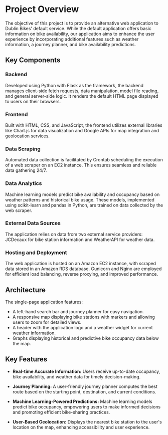 # Project Overview

The objective of this project is to provide an alternative web application to Dublin Bikes' default service. While the default application offers basic information on bike availability, our application aims to enhance the user experience by incorporating additional features such as weather information, a journey planner, and bike availability predictions.

## Key Components

### Backend
Developed using Python with Flask as the framework, the backend manages client-side fetch requests, data manipulation, model file reading, and general server-side logic. It renders the default HTML page displayed to users on their browsers.

### Frontend
Built with HTML, CSS, and JavaScript, the frontend utilizes external libraries like Chart.js for data visualization and Google APIs for map integration and geolocation services.

### Data Scraping
Automated data collection is facilitated by Crontab scheduling the execution of a web scraper on an EC2 instance. This ensures seamless and reliable data gathering 24/7.

### Data Analytics
Machine learning models predict bike availability and occupancy based on weather patterns and historical bike usage. These models, implemented using scikit-learn and pandas in Python, are trained on data collected by the web scraper.

### External Data Sources
The application relies on data from two external service providers: JCDecaux for bike station information and WeatherAPI for weather data.

### Hosting and Deployment
The web application is hosted on an Amazon EC2 instance, with scraped data stored in an Amazon RDS database. Gunicorn and Nginx are employed for efficient load balancing, reverse proxying, and improved performance.

## Architecture

The single-page application features:

- A left-hand search bar and journey planner for easy navigation.
- A responsive map displaying bike stations with markers and allowing users to zoom for detailed views.
- A header with the application logo and a weather widget for current weather information.
- Graphs displaying historical and predictive bike occupancy data below the map.

## Key Features

- **Real-time Accurate Information:** Users receive up-to-date occupancy, bike availability, and weather data for timely decision-making.

- **Journey Planning:** A user-friendly journey planner computes the best route based on the starting point, destination, and current conditions.

- **Machine Learning-Powered Predictions:** Machine learning models predict bike occupancy, empowering users to make informed decisions and promoting efficient bike-sharing practices.

- **User-Based Geolocation:** Displays the nearest bike station to the user's location on the map, enhancing accessibility and user experience.

